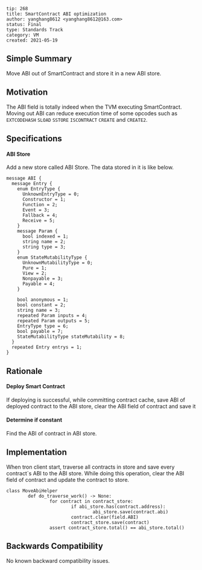 ```
tip: 268
title: SmartContract ABI optimization
author: yanghang8612 <yanghang8612@163.com>
status: Final
type: Standards Track
category: VM
created: 2021-05-19
```

## Simple Summary

Move ABI out of SmartContract and store it in a new ABI store.

## Motivation

The ABI field is totally indeed when the TVM executing SmartContract. Moving out ABI can reduce execution time of some opcodes such as `EXTCODEHASH` `SLOAD` `SSTORE` `ISCONTRACT` `CREATE` and `CREATE2`.

## Specifications

#### ABI Store

Add a new store called ABI Store. The data stored in it is like below.

```
message ABI {
  message Entry {
    enum EntryType {
      UnknownEntryType = 0;
      Constructor = 1;
      Function = 2;
      Event = 3;
      Fallback = 4;
      Receive = 5;
    }
    message Param {
      bool indexed = 1;
      string name = 2;
      string type = 3;
    }
    enum StateMutabilityType {
      UnknownMutabilityType = 0;
      Pure = 1;
      View = 2;
      Nonpayable = 3;
      Payable = 4;
    }

    bool anonymous = 1;
    bool constant = 2;
    string name = 3;
    repeated Param inputs = 4;
    repeated Param outputs = 5;
    EntryType type = 6;
    bool payable = 7;
    StateMutabilityType stateMutability = 8;
  }
  repeated Entry entrys = 1;
}
```

## Rationale

#### Deploy Smart Contract

If deploying is successful, while committing contract cache, save ABI of deployed contract to the ABI store, clear the ABI field of contract and save it 

#### Determine if constant

Find the ABI of contract in ABI store.

## Implementation

When tron client start, traverse all contracts in store and save every contract`s ABI to the ABI store. While doing this operation, clear the ABI field of contract and update the contract to store.

```
class MoveAbiHelper
		def do_traverse_work() -> None:
				for contract in contract_store:
						if abi_store.has(contract.address):
								abi_store.save(contract.abi)
						contract.clear(field.ABI)
						contract_store.save(contract)
				assert contract_store.total() == abi_store.total()
```



## Backwards Compatibility

No known backward compatibility issues.

